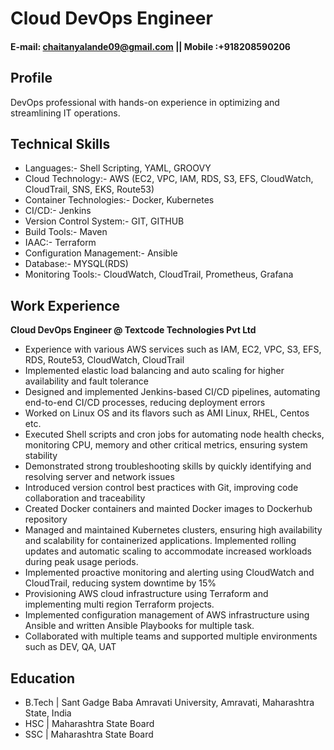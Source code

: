 # Cloud DevOps Engineer
#### E-mail: chaitanyalande09@gmail.com  ||   Mobile :+918208590206

## Profile
DevOps professional with hands-on experience in optimizing and streamlining IT operations.

## Technical Skills 
- Languages:- Shell Scripting, YAML, GROOVY
- Cloud Technology:- AWS (EC2, VPC, IAM, RDS, S3, EFS, CloudWatch, CloudTrail, SNS, EKS, Route53)
- Container Technologies:- Docker, Kubernetes
- CI/CD:- Jenkins
- Version Control System:- GIT, GITHUB
- Build Tools:- Maven
- IAAC:- Terraform
- Configuration Management:- Ansible
- Database:- MYSQL(RDS)
- Monitoring Tools:- CloudWatch, CloudTrail, Prometheus, Grafana


## Work Experience
**Cloud DevOps Engineer @ Textcode Technologies Pvt Ltd**

- Experience with various AWS services such as IAM, EC2, VPC, S3, EFS, RDS, Route53,   CloudWatch, CloudTrail
- Implemented elastic load balancing and auto scaling for higher availability and fault tolerance
- Designed and implemented Jenkins-based CI/CD pipelines, automating end-to-end CI/CD processes, reducing deployment errors
- Worked on Linux OS and its flavors such as AMI Linux, RHEL, Centos etc.
- Executed Shell scripts and cron jobs for automating node health checks, monitoring CPU, memory and other critical metrics, ensuring system stability
- Demonstrated strong troubleshooting skills by quickly identifying and resolving server and network issues
- Introduced version control best practices with Git, improving code collaboration and traceability
- Created Docker containers and mainted Docker images to Dockerhub repository
- Managed and maintained Kubernetes clusters, ensuring high availability and scalability for containerized applications. Implemented rolling updates and automatic scaling to accommodate increased workloads during peak usage periods.
- Implemented proactive monitoring and alerting using CloudWatch and CloudTrail, reducing system downtime by 15%
- Provisioning AWS cloud infrastructure using Terraform and implementing multi region Terraform projects.
- Implemented configuration management of AWS infrastructure using Ansible and written Ansible Playbooks for multiple task.
- Collaborated with multiple teams and supported multiple environments such as DEV, QA, UAT


## Education
- B.Tech | Sant Gadge Baba Amravati University, Amravati, Maharashtra State, India
- HSC	| Maharashtra State Board
- SSC | Maharashtra State Board 
